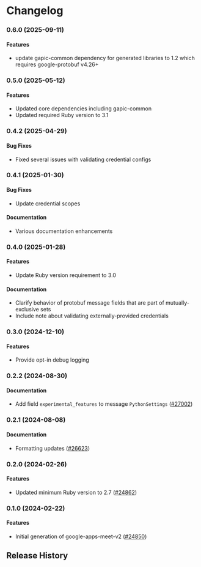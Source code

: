 # Changelog

### 0.6.0 (2025-09-11)

#### Features

* update gapic-common dependency for generated libraries to 1.2 which requires google-protobuf v4.26+ 

### 0.5.0 (2025-05-12)

#### Features

* Updated core dependencies including gapic-common 
* Updated required Ruby version to 3.1 

### 0.4.2 (2025-04-29)

#### Bug Fixes

* Fixed several issues with validating credential configs 

### 0.4.1 (2025-01-30)

#### Bug Fixes

* Update credential scopes 
#### Documentation

* Various documentation enhancements 

### 0.4.0 (2025-01-28)

#### Features

* Update Ruby version requirement to 3.0 
#### Documentation

* Clarify behavior of protobuf message fields that are part of mutually-exclusive sets 
* Include note about validating externally-provided credentials 

### 0.3.0 (2024-12-10)

#### Features

* Provide opt-in debug logging 

### 0.2.2 (2024-08-30)

#### Documentation

* Add field `experimental_features` to message `PythonSettings` ([#27002](https://github.com/googleapis/google-cloud-ruby/issues/27002)) 

### 0.2.1 (2024-08-08)

#### Documentation

* Formatting updates ([#26623](https://github.com/googleapis/google-cloud-ruby/issues/26623)) 

### 0.2.0 (2024-02-26)

#### Features

* Updated minimum Ruby version to 2.7 ([#24862](https://github.com/googleapis/google-cloud-ruby/issues/24862)) 

### 0.1.0 (2024-02-22)

#### Features

* Initial generation of google-apps-meet-v2 ([#24850](https://github.com/googleapis/google-cloud-ruby/issues/24850)) 

## Release History
